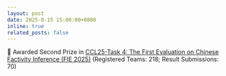 ```yaml
---
layout: post
date: 2025-8-15 15:00:00+0800
inline: true
related_posts: false
---
```


🥈 Awarded Second Prize in [CCL25-Task 4: The First Evaluation on Chinese Factivity Inference (FIE 2025)](http://cips-cl.org/static/CCL2025/en/cclEval/evalResults/index.html#task5) (Registered Teams: 218; Result Submissions: 70)